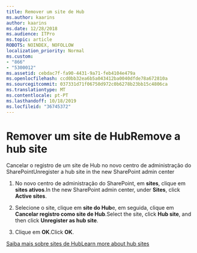 ```yaml
---
title: Remover um site de Hub
ms.author: kaarins
author: kaarins
ms.date: 12/28/2018
ms.audience: ITPro
ms.topic: article
ROBOTS: NOINDEX, NOFOLLOW
localization_priority: Normal
ms.custom:
- "866"
- "5300012"
ms.assetid: cebdac7f-fa90-4431-9a71-feb4104e479a
ms.openlocfilehash: ccd0bb32ea6b5a043412ba0040dfde78a672810a
ms.sourcegitcommit: 037331d71f06750d972c0b6278b23bb15c4806ca
ms.translationtype: MT
ms.contentlocale: pt-PT
ms.lasthandoff: 10/18/2019
ms.locfileid: "36745372"
---
```

# <a name="remove-a-hub-site"></a><span data-ttu-id="656f9-102">Remover um site de Hub</span><span class="sxs-lookup"><span data-stu-id="656f9-102">Remove a hub site</span></span>

<span data-ttu-id="656f9-103">Cancelar o registro de um site de Hub no novo centro de administração do SharePoint</span><span class="sxs-lookup"><span data-stu-id="656f9-103">Unregister a hub site in the new SharePoint admin center</span></span>
  
1. <span data-ttu-id="656f9-104">No novo centro de administração do SharePoint, em **sites**, clique em **sites ativos**.</span><span class="sxs-lookup"><span data-stu-id="656f9-104">In the new SharePoint admin center, under **Sites**, click **Active sites**.</span></span>

2. <span data-ttu-id="656f9-105">Selecione o site, clique em **site do Hub**e, em seguida, clique em **Cancelar registro como site de Hub**.</span><span class="sxs-lookup"><span data-stu-id="656f9-105">Select the site, click **Hub site**, and then click **Unregister as hub site**.</span></span>

3. <span data-ttu-id="656f9-106">Clique em **OK**.</span><span class="sxs-lookup"><span data-stu-id="656f9-106">Click **OK**.</span></span>

[<span data-ttu-id="656f9-107">Saiba mais sobre sites de Hub</span><span class="sxs-lookup"><span data-stu-id="656f9-107">Learn more about hub sites</span></span>](https://support.office.com/article/what-is-a-sharepoint-hub-site-fe26ae84-14b7-45b6-a6d1-948b3966427f)
  